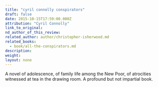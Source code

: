 ```yaml
---
title: "cyril connolly conspirators"
draft: false
date: 2015-10-15T17:59:00.000Z
attribution: "Cyril Connolly"
link_to_original:
nd_author_of_this_review:
related_author: author/christopher-isherwood.md
related_books:
  - book/all-the-conspirators.md
description:
weight:
layout: none
---
```

A novel of adolescence, of family life among the New Poor, of atrocities witnessed at tea in the drawing room. A profound but not impartial book.

